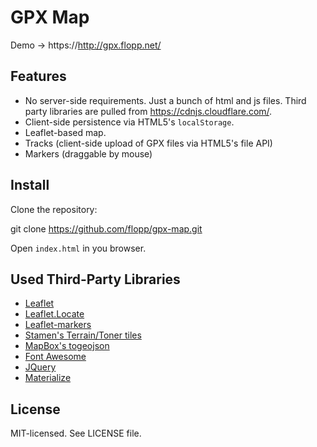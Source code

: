 # GPX Map

Demo -> https://http://gpx.flopp.net/

## Features

- No server-side requirements. Just a bunch of html and js files. Third party libraries are pulled from https://cdnjs.cloudflare.com/.
- Client-side persistence via HTML5's `localStorage`.
- Leaflet-based map.
- Tracks (client-side upload of GPX files via HTML5's file API)
- Markers (draggable by mouse)

## Install

Clone the repository:

  git clone https://github.com/flopp/gpx-map.git

Open `index.html` in you browser.

## Used Third-Party Libraries

- [Leaflet](http://leafletjs.com/)
- [Leaflet.Locate](https://github.com/domoritz/leaflet-locatecontrol)
- [Leaflet-markers](https://github.com/pointhi/leaflet-color-markers)
- [Stamen's Terrain/Toner tiles](http://maps.stamen.com/)
- [MapBox's togeojson](https://github.com/mapbox/togeojson)
- [Font Awesome](http://fontawesome.io/)
- [JQuery](https://jquery.com/)
- [Materialize](http://materializecss.com/)

## License

MIT-licensed. See LICENSE file.

